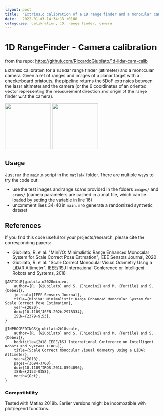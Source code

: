 ```yaml
---
layout: post
title:  "Extrinsic calibration of a 1D range finder and a monocular camera"
date:   2022-01-03 14:34:33 +0100
categories: calibration, 1D, range finder, camera
---
```


# 1D RangeFinder - Camera calibration

from the repo: <https://github.com/RiccardoGiubilato/1d-lidar-cam-calib>

Extrinsic calibration for a 1D lidar range finder (altimeter) and a monocular camera.
Given a set of ranges and images of a planar target with a checkerboard printouts, the pipeline returns the 5DoF extrinsics between the laser altimeter and the camera (or the 6 coordinates of an oriented vector representing the measurement direction and origin of the range finder w.r.t the camera). 

<img src="/images/alti_cam_fade.png" height="150"/> <img src="/images/alti_extr.png" height="150"/>


## Usage

Just run the ```main.m``` script in the ```matlab/``` folder.
There are multiple ways to try the code out:
* use the test images and range scans provided in the folders ```images/``` and ```scans/``` (camera parameters are cached in a .mat file, which can be loaded by setting the variable in line 16)
* uncomment lines 34-40 in ```main.m``` to generate a randomized synthetic dataset

## References

If you find this code useful for your projects/research, please cite the corresponding papers:
* Giubilato, R. et al. "MiniVO: Minimalistic Range Enhanced Monocular System for Scale Correct Pose Estimation", IEEE Sensors Journal, 2020
* Giubilato, R. et al. "Scale Correct Monocular Visual Odometry Using a LiDAR Altimeter", IEEE/RSJ International Conference on Intelligent Robots and Systems, 2018

```
@ARTICLE{giubilato2020minivo,
    author={R. {Giubilato} and S. {Chiodini} and M. {Pertile} and S. {Debei}},
    journal={IEEE Sensors Journal},
    title={MiniVO: Minimalistic Range Enhanced Monocular System for Scale Correct Pose Estimation},
    year={2020},
    doi={10.1109/JSEN.2020.2978334},
    ISSN={2379-9153},
}

@INPROCEEDINGS{giubilato2018scale,
    author={R. {Giubilato} and S. {Chiodini} and M. {Pertile} and S. {Debei}},
    booktitle={2018 IEEE/RSJ International Conference on Intelligent Robots and Systems (IROS)},
    title={Scale Correct Monocular Visual Odometry Using a LiDAR Altimeter},
    year={2018},
    pages={3694-3700},
    doi={10.1109/IROS.2018.8594096},
    ISSN={2153-0858},
    month={Oct},
}
```

### Compatibility
Tested with Matlab 2018b.
Earlier versions might be incompatible with plot/legend functions.
